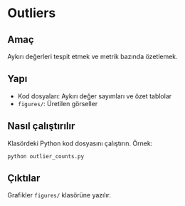 Outliers
========

Amaç
----
Aykırı değerleri tespit etmek ve metrik bazında özetlemek.

Yapı
----
- Kod dosyaları: Aykırı değer sayımları ve özet tablolar
- `figures/`: Üretilen görseller

Nasıl çalıştırılır
------------------
Klasördeki Python kod dosyasını çalıştırın. Örnek:

```
python outlier_counts.py
```

Çıktılar
--------
Grafikler `figures/` klasörüne yazılır.


